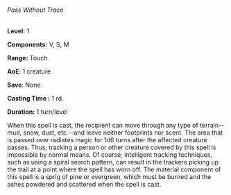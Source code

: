 ###### Pass Without Trace

**Level:** 1

**Components:** V, S, M

**Range:** Touch

**AoE**: 1 creature

**Save**: None

**Casting Time :** 1 rd.

**Duration:** 1 turn/level

When this spell is cast, the recipient can move through any type of terrain--mud, snow, dust, etc.--and leave neither footprints nor scent. The area that is passed over radiates magic for 1d6 turns after the affected creature passes. Thus, tracking a person or other creature covered by this spell is impossible by normal means. Of course, intelligent tracking techniques, such as using a spiral search pattern, can result in the trackers picking up the trail at a point where the spell has worn off. The material component of this spell is a sprig of pine or evergreen, which must be burned and the ashes powdered and scattered when the spell is cast.